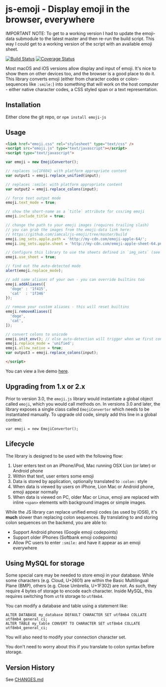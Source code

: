 # js-emoji - Display emoji in the browser, everywhere

IMPORTANT NOTE: To get to a working version I had to update the emoji-data submodule to the latest master and then re-run the build script. This way I could get to a working version of the script with an available emoji sheet.

[![Build Status](https://travis-ci.org/iamcal/js-emoji.svg)](https://travis-ci.org/iamcal/js-emoji)
[![Coverage Status](https://coveralls.io/repos/iamcal/js-emoji/badge.svg)](https://coveralls.io/r/iamcal/js-emoji)

Most macOS and iOS versions allow display and input of emoji. It's nice to show them on
other devices too, and the browser is a good place to do it. This library converts emoji
(either from character codes or colon-sequences like `:smile:`) into something that will
work on the host computer - either native character codes, a CSS styled span or a text
representation.


## Installation

Either clone the git repo, or `npm install emoji-js`


## Usage

```html
<link href="emoji.css" rel="stylesheet" type="text/css" />
<script src="emoji.js" type="text/javascript"></script>
<script type="text/javascript">

var emoji = new EmojiConvertor();

// replaces \u{1F604} with platform appropriate content
var output1 = emoji.replace_unified(input);

// replaces :smile: with platform appropriate content
var output2 = emoji.replace_colons(input);

// force text output mode
emoji.text_mode = true;

// show the short-name as a `title` attribute for css/img emoji
emoji.include_title = true;

// change the path to your emoji images (requires trailing slash)
// you can grab the images from the emoji-data link here:
// https://github.com/iamcal/js-emoji/tree/master/build
emoji.img_sets.apple.path = 'http://my-cdn.com/emoji-apple-64/';
emoji.img_sets.apple.sheet = 'http://my-cdn.com/emoji-apple-sheet-64.png';

// Configure this library to use the sheets defined in `img_sets` (see above)
emoji.use_sheet = true;

// find out the auto-detected mode
alert(emoji.replace_mode);

// add some aliases of your own - you can override builtins too
emoji.addAliases({
  'doge' : '1f415',
  'cat'  : '1f346'
});

// remove your custom aliases - this will reset builtins
emoji.removeAliases([
  'doge',
  'cat',
]);

// convert colons to unicode
emoji.init_env(); // else auto-detection will trigger when we first convert
emoji.replace_mode = 'unified';
emoji.allow_native = true;
var output3 = emoji.replace_colons(input);

</script>
```

You can view a live demo <a href="http://unicodey.com/js-emoji/demo/demo.htm">here</a>.


## Upgrading from 1.x or 2.x

Prior to version 3.0, the `emoji.js` library would instantiate a global object called `emoji`, which you would call methods on.
In versions 3.0 and later, the library exposes a single class called `EmojiConvertor` which needs to be instantiated manually.
To upgrade old code, simply add this line in a global context:

    var emoji = new EmojiConvertor();


## Lifecycle

The library is designed to be used with the following flow:

1.  User enters text on an iPhone/iPod, Mac running OSX Lion (or later) or Android phone
2.  Within that text, user enters some emoji
3.  Data is stored by application, optionally translated to `:colon:` style
4.  When data is viewed by users on iPhone, Lion Mac or Android phone, emoji appear normally
5.  When data is viewed on PC, older Mac or Linux, emoji are replaced with inline `<span>` elements with background images or simple images.

While the JS library can replace unified emoji codes (as used by iOS6), it's **much** slower than
replacing colon sequences. By translating to and storing colon sequences on the backend, you are able to:

* Support Android phones (Google emoji codepoints)
* Support older iPhones (Softbank emoji codepoints)
* Allow PC users to enter `:smile:` and have it appear as an emoji everywhere


## Using MySQL for storage

Some special care may be needed to store emoji in your database. While some characters (e.g. Cloud, U+2601) are
within the Basic Multilingual Plane (BMP), others (e.g. Close Umbrella, U+1F302) are not. As such,
they require 4 bytes of storage to encode each character. Inside MySQL, this requires switching from `utf8`
storage to `utf8mb4`.

You can modify a database and table using a statement like:

    ALTER DATABASE my_database DEFAULT CHARACTER SET utf8mb4 COLLATE utf8mb4_general_ci;
    ALTER TABLE my_table CONVERT TO CHARACTER SET utf8mb4 COLLATE utf8mb4_general_ci;

You will also need to modify your connection character set.

You don't need to worry about this if you translate to colon syntax before storage.


## Version History

See [CHANGES.md](CHANGES.md)

